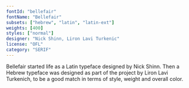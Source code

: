 ```yaml
---
fontId: "bellefair"
fontName: "Bellefair"
subsets: ["hebrew", "latin", "latin-ext"]
weights: [400]
styles: ["normal"]
designer: "Nick Shinn, Liron Lavi Turkenic"
license: "OFL"
category: "SERIF"
---
```


<p>
Bellefair started life as a Latin typeface designed by Nick Shinn. 
Then a Hebrew typeface was designed as part of the project by Liron Lavi Turkenich, to be a good match in terms of style, weight and overall color.
</p>
